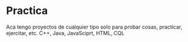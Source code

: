 # Practica
Aca tengo proyectos de cualquier tipo solo para probar cosas, practicar, ejercitar, etc.
C++, Java, JavaSciprt, HTML, CQL
